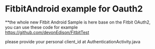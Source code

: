 FitbitAndroid example for Oauth2
===================
**the whole new Fitbit Android Sample is here base on the Fitbit OAuth2, you can use these code for example
https://github.com/devonEdison/FitbitTest

please provide your personal client_id  at AuthenticationActivity.java
